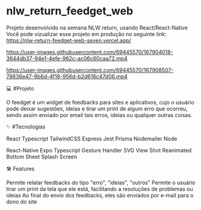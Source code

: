 # nlw_return_feedget_web
Projeto desenvolvido na semana NLW return, usando React/React-Native
Você pode vizualizar esse projeto em produção no seguinte link: https://nlw-return-feedget-web-seven.vercel.app/


https://user-images.githubusercontent.com/69445570/167904018-3644db37-94e1-4efe-962c-ac06c60caa72.mp4


https://user-images.githubusercontent.com/69445570/167908507-78636e47-9b6d-4f18-956d-b2d616c47d06.mp4



💻 #Projeto

O feedget é um widget de feedbacks para sites e aplicativos, cujo o usuário pode deixar sugestões, ideias e tirar um print de algum erro que ocorreu, 
sendo assim enviado por email tais erros, ideias ou qualquer outras coisas.



✨ #Tecnologias

React
Typescript
TailwindCSS
Express
Jest
Prisma
Nodemailer
Node

React-Native
Expo
Typescript
Gesture Handler
SVG
View Shot
Reanimated
Bottom Sheet
Splash Screen


🛠️ Features

Permite relatar feedbacks do tipo "erro", "ideias", "outros"
Permite o usuário tirar um print da tela que ele está, facilitando a resoluções de problemas ou ideias
Ao final do envio dos feedbacks, eles são enviados por e-mail para o dono do site





